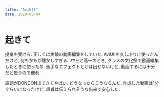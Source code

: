 ```yaml
---
title: "AviUtl"
date: 2020-08-04
---
```


# 起きて
授業を受ける. 正しくは実験の動画編集をしていた. AviUtlを久しぶりに使ったんだけど, 何もかもが懐かしすぎる...中三と高一のとき, クラスの文化祭で動画編集したときに使ったな.
派手なエフェクトとかは出せないけど, 動画するには十分だと思うので便利.

課題がDONDON出てきてやばい. どうなったらこうなるんだ. 作成した動画は1分ぐらいになったけど, 趣旨は伝えられそうな出来で安心した.
